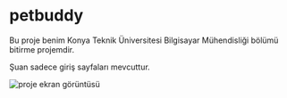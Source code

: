 # petbuddy

Bu proje benim Konya Teknik Üniversitesi Bilgisayar Mühendisliği bölümü bitirme projemdir.

Şuan sadece giriş sayfaları mevcuttur.

![proje ekran görüntüsü](https://user-images.githubusercontent.com/51891759/143688490-499234ca-6123-4f41-888a-4cc49cc0efd6.PNG)
